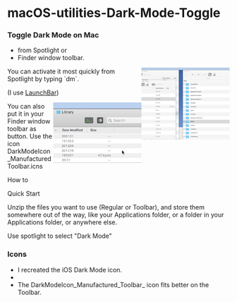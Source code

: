 # macOS-utilities-Dark-Mode-Toggle

### Toggle Dark Mode on Mac  
- from Spotlight or  
- Finder window toolbar.  



<img alt="Dark Mode Toggle Example GIF" src="Dark Mode Toggle/DarkModeTog-Spotlight-Use.gif?raw=true" width="200" align="right">
You can activate it most quickly from Spotlight by typing `dm`.   

(I use [LaunchBar](https://www.obdev.at/products/launchbar))









<img alt="Dark Mode Toggle for Toolbar Example GIF" src="Dark Mode Toggle for Toolbar/DarkModeTog-Toolbar-Use.gif?raw=true" width="200" align="right">
You can also put it in your Finder window toolbar as button.  
Use the icon DarkModeIcon_ManufacturedToolbar.icns



How to 

Quick Start

Unzip the files you want to use (Regular or Toolbar), and store them somewhere out of the way, like your Applications folder, or a folder in your Applications folder, or anywhere else.  

Use spotlight to select "Dark Mode"













### Icons

- I recreated the iOS Dark Mode icon.   
- 
- The DarkModeIcon_Manufactured_Toolbar_ icon fits better on the Toolbar.  